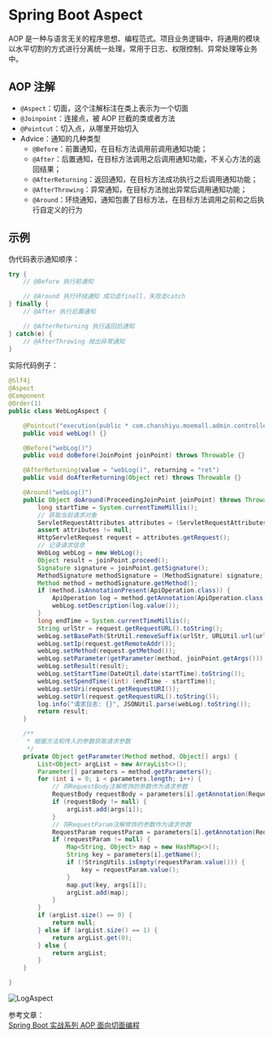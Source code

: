 # Spring Boot Aspect

AOP 是一种与语言无关的程序思想、编程范式。项目业务逻辑中，将通用的模块以水平切割的方式进行分离统一处理，常用于日志、权限控制、异常处理等业务中。

## AOP 注解

- `@Aspect`：切面，这个注解标注在类上表示为一个切面
- `@Joinpoint`：连接点，被 AOP 拦截的类或者方法
- `@Pointcut`：切入点，从哪里开始切入
- Advice：通知的几种类型
  - `@Before`：前置通知，在目标方法调用前调用通知功能；
  - `@After`：后置通知，在目标方法调用之后调用通知功能，不关心方法的返回结果；
  - `@AfterReturning`：返回通知，在目标方法成功执行之后调用通知功能；
  - `@AfterThrowing`：异常通知，在目标方法抛出异常后调用通知功能；
  - `@Around`：环绕通知，通知包裹了目标方法，在目标方法调用之前和之后执行自定义的行为

## 示例

伪代码表示通知顺序：

```java
try {
    // @Before 执行前通知

    // @Around 执行环绕通知 成功走finall，失败走catch
} finally {
    // @After 执行后置通知

    // @AfterReturning 执行返回后通知
} catch(e) {
    // @AfterThrowing 抛出异常通知
}
```

实际代码例子：

```java
@Slf4j
@Aspect
@Component
@Order(1)
public class WebLogAspect {

    @Pointcut("execution(public * com.chanshiyu.moemall.admin.controller.*.*(..))")
    public void webLog() {}

    @Before("webLog()")
    public void doBefore(JoinPoint joinPoint) throws Throwable {}

    @AfterReturning(value = "webLog()", returning = "ret")
    public void doAfterReturning(Object ret) throws Throwable {}

    @Around("webLog()")
    public Object doAround(ProceedingJoinPoint joinPoint) throws Throwable {
        long startTime = System.currentTimeMillis();
        // 获取当前请求对象
        ServletRequestAttributes attributes = (ServletRequestAttributes) RequestContextHolder.getRequestAttributes();
        assert attributes != null;
        HttpServletRequest request = attributes.getRequest();
        // 记录请求信息
        WebLog webLog = new WebLog();
        Object result = joinPoint.proceed();
        Signature signature = joinPoint.getSignature();
        MethodSignature methodSignature = (MethodSignature) signature;
        Method method = methodSignature.getMethod();
        if (method.isAnnotationPresent(ApiOperation.class)) {
            ApiOperation log = method.getAnnotation(ApiOperation.class);
            webLog.setDescription(log.value());
        }
        long endTime = System.currentTimeMillis();
        String urlStr = request.getRequestURL().toString();
        webLog.setBasePath(StrUtil.removeSuffix(urlStr, URLUtil.url(urlStr).getPath()));
        webLog.setIp(request.getRemoteAddr());
        webLog.setMethod(request.getMethod());
        webLog.setParameter(getParameter(method, joinPoint.getArgs()));
        webLog.setResult(result);
        webLog.setStartTime(DateUtil.date(startTime).toString());
        webLog.setSpendTime((int) (endTime - startTime));
        webLog.setUri(request.getRequestURI());
        webLog.setUrl(request.getRequestURL().toString());
        log.info("请求日志: {}", JSONUtil.parse(webLog).toString());
        return result;
    }

    /**
     * 根据方法和传入的参数获取请求参数
     */
    private Object getParameter(Method method, Object[] args) {
        List<Object> argList = new ArrayList<>();
        Parameter[] parameters = method.getParameters();
        for (int i = 0; i < parameters.length; i++) {
            // 将RequestBody注解修饰的参数作为请求参数
            RequestBody requestBody = parameters[i].getAnnotation(RequestBody.class);
            if (requestBody != null) {
                argList.add(args[i]);
            }
            // 将RequestParam注解修饰的参数作为请求参数
            RequestParam requestParam = parameters[i].getAnnotation(RequestParam.class);
            if (requestParam != null) {
                Map<String, Object> map = new HashMap<>();
                String key = parameters[i].getName();
                if (!StringUtils.isEmpty(requestParam.value())) {
                    key = requestParam.value();
                }
                map.put(key, args[i]);
                argList.add(map);
            }
        }
        if (argList.size() == 0) {
            return null;
        } else if (argList.size() == 1) {
            return argList.get(0);
        } else {
            return argList;
        }
    }

}
```

![LogAspect](https://cdn.jsdelivr.net/gh/chanshiyucx/poi/2019/LogAspect.png)

参考文章：  
[Spring Boot 实战系列 AOP 面向切面编程](https://juejin.im/post/5be0dd17e51d45304c3c7a75)

